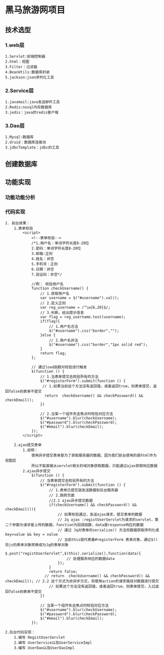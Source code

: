 # 黑马旅游网项目
## 技术选型
### 1.web层
    1.Servlet:前端控制器
    2.html：视图
    3.Filter：过滤器
    4.BeanUtils:数据库封装
    5.jackson:json序列化工具
### 2.Service层
    1.javamail:java发送邮件工具
    2.Redis:nosql内存数据库
    3.jedis：java的redis客户端
### 3.Dao层
    1.Mysql:数据库
    2.druid：数据库连接池
    3.jdbcTemplate：jdbc的工具
## 创建数据库

## 功能实现
### 功能功能分析
### 代码实现
    1. 前台效果：
        1.表单校验
            <script>
                <!--表单校验-->
                /*1.用户名：单词字符长度8-20位
                2.密码：单词字符长度8-20位
                3.邮箱:正则
                4.姓名：非空
                5.手机号：正则
                6.日期：非空
                7.验证码：非空*/
    
                //例： 校验用户名
                function checkUsername() {
                    // 1.获取用户名
                    var username = $("#username").val();
                    // 2.定义正则
                    var reg_username = /^\w{6,20}$/;
                    // 3.判断，给出提示信息
                    var flag = reg_username.test(username);
                    if(flag){
                        // 1.用户名合法
                        $("#username").css("border","");
                    }else {
                        // 2.用户名非法
                        $("#username").css("border","1px solid red");
                    }
                    return flag;
                };
                
                // 通过load函数对校验进行触发
                $(function () {
                    // 1.当表单提交去校验所有的方法
                    $("#registerForm").submit(function () {
                     // 1.如果当前这个方法没有返回值，或者返回true，则表单提交，返回false则表单不提交
                      return  checkUsername() && checkPassword() && checkEmail(); 
                    })
    
                    // 2.当某一个组件失去焦点时校验对应方法
                    $("#username").blur(checkUsername);
                    $("#password").blur(checkPassword);
                    $("#email").blur(checkEmail);
                });
            </script>
            
        2.ajax提交表单
            1.说明：
                使用异步提交表单是为了获取服务器的数据，因为我们前台使用的是html作为视图层
                所以不能直接从servlet相关的域对象获取数据，只能通过ajax获取响应数据
            2.ajax异步提交
                $(function () {
                    // 当表单提交去校验所有的方法
                    $("#registerForm").submit(function () {
                        // 1.表单已提交就发送数据到后台服务器
                        // 2.跳转页面
                        //2.1 ajax异步提交数据
                        if(checkUsername() && checkPassword() && checkEmail()){
                            // 如果校验通过，发送ajax请求，提交表单的数据
                            // Jq ajax :registUserServlet为请求的servlet，第二个参数为请求是上传的数据，function为回调函数，data是response响应的数据
                            // 通过 Jq对表单的serialize() 方法将数据获取序列化成key=value && key = value
                            // 当前this就代表着#registerForm 表单对象，通过$()将js的表单对象转换成为Jq的表单对象
                            $.post("registUserServlet",$(this).serialize(),function(data){
                                // 处理服务响应的数据data
                            });
                        }
                        return false;
                      // return  checkUsername() && checkPassword() && checkEmail(); // 2.2 这个方式为非异步方式，将使用action的请求路径对数据进行提交
                        // 如果这个方法没有返回值，或者返回true，则表单提交，入过返回false则表单不提交
                    })
    
                    // 当某一个组件失去焦点时校验对应方法
                    $("#username").blur(checkUsername);
                    $("#password").blur(checkPassword);
                    $("#email").blur(checkEmail);
                });
    
    2.后台代码实现：
        1.编写 RegistUserServlet
        2.编写 UserService以及UserServiceImpl
        3.编写 UserDao以及UserDaoImpl   
    